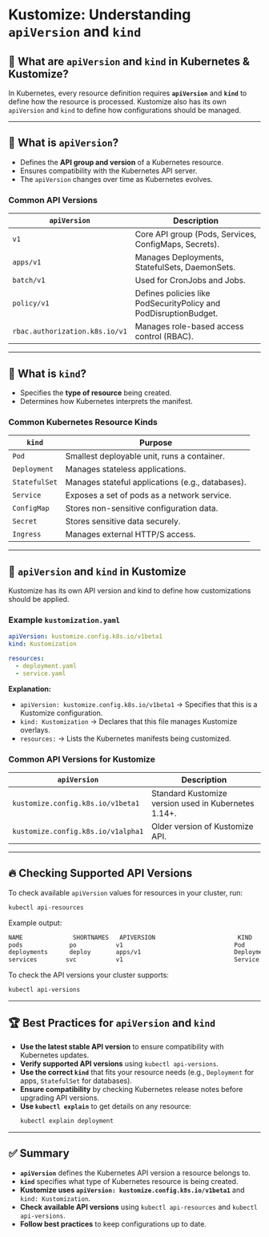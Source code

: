 # Kustomize: Understanding `apiVersion` and `kind`

## 📌 What are `apiVersion` and `kind` in Kubernetes & Kustomize?
In Kubernetes, every resource definition requires **`apiVersion`** and **`kind`** to define how the resource is processed. Kustomize also has its own `apiVersion` and `kind` to define how configurations should be managed.

---

## 🔹 What is `apiVersion`?
- Defines the **API group and version** of a Kubernetes resource.
- Ensures compatibility with the Kubernetes API server.
- The `apiVersion` changes over time as Kubernetes evolves.

### **Common API Versions**
| `apiVersion` | Description |
|-------------|-------------|
| `v1` | Core API group (Pods, Services, ConfigMaps, Secrets). |
| `apps/v1` | Manages Deployments, StatefulSets, DaemonSets. |
| `batch/v1` | Used for CronJobs and Jobs. |
| `policy/v1` | Defines policies like PodSecurityPolicy and PodDisruptionBudget. |
| `rbac.authorization.k8s.io/v1` | Manages role-based access control (RBAC). |

---

## 🔹 What is `kind`?
- Specifies the **type of resource** being created.
- Determines how Kubernetes interprets the manifest.

### **Common Kubernetes Resource Kinds**
| `kind` | Purpose |
|------|----------|
| `Pod` | Smallest deployable unit, runs a container. |
| `Deployment` | Manages stateless applications. |
| `StatefulSet` | Manages stateful applications (e.g., databases). |
| `Service` | Exposes a set of pods as a network service. |
| `ConfigMap` | Stores non-sensitive configuration data. |
| `Secret` | Stores sensitive data securely. |
| `Ingress` | Manages external HTTP/S access. |

---

## 📖 `apiVersion` and `kind` in Kustomize
Kustomize has its own API version and kind to define how customizations should be applied.

### **Example `kustomization.yaml`**
```yaml
apiVersion: kustomize.config.k8s.io/v1beta1
kind: Kustomization

resources:
  - deployment.yaml
  - service.yaml
```
**Explanation:**
- `apiVersion: kustomize.config.k8s.io/v1beta1` → Specifies that this is a Kustomize configuration.
- `kind: Kustomization` → Declares that this file manages Kustomize overlays.
- `resources:` → Lists the Kubernetes manifests being customized.

### **Common API Versions for Kustomize**
| `apiVersion` | Description |
|-------------|-------------|
| `kustomize.config.k8s.io/v1beta1` | Standard Kustomize version used in Kubernetes 1.14+. |
| `kustomize.config.k8s.io/v1alpha1` | Older version of Kustomize API. |

---

## 🔥 Checking Supported API Versions
To check available `apiVersion` values for resources in your cluster, run:
```sh
kubectl api-resources
```
Example output:
```sh
NAME              SHORTNAMES   APIVERSION                       KIND
pods             po           v1                               Pod
deployments      deploy       apps/v1                          Deployment
services        svc           v1                               Service
```

To check the API versions your cluster supports:
```sh
kubectl api-versions
```

---

## 🏆 Best Practices for `apiVersion` and `kind`
- **Use the latest stable API version** to ensure compatibility with Kubernetes updates.
- **Verify supported API versions** using `kubectl api-versions`.
- **Use the correct `kind`** that fits your resource needs (e.g., `Deployment` for apps, `StatefulSet` for databases).
- **Ensure compatibility** by checking Kubernetes release notes before upgrading API versions.
- **Use `kubectl explain`** to get details on any resource:
  ```sh
  kubectl explain deployment
  ```

---

## ✅ Summary
- **`apiVersion`** defines the Kubernetes API version a resource belongs to.
- **`kind`** specifies what type of Kubernetes resource is being created.
- **Kustomize uses `apiVersion: kustomize.config.k8s.io/v1beta1`** and `kind: Kustomization`.
- **Check available API versions** using `kubectl api-resources` and `kubectl api-versions`.
- **Follow best practices** to keep configurations up to date.


